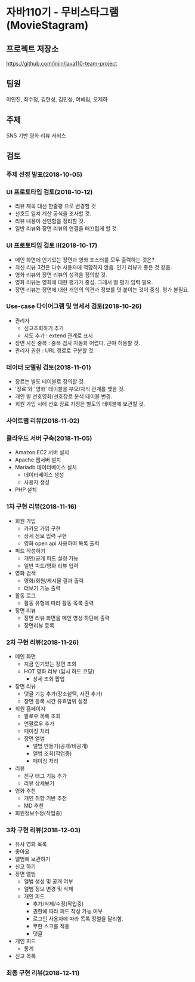 # 자바110기 - 무비스타그램(MovieStagram)

## 프로젝트 저장소

https://github.com/injin/java110-team-project

## 팀원
이인진, 최수정, 김현성, 김민성, 여혜림, 오제하

## 주제
SNS 기반 영화 리뷰 서비스

## 검토

### 주제 선정 발표(2018-10-05)

### UI 프로토타입 검토(2018-10-12)

- 리뷰 제목 대신 한줄평 으로 변경할 것
- 선호도 일치 계산 공식을 조사할 것.
- 리뷰 내용이 산만함을 정리할 것.
- 일반 리뷰와 장면 리뷰의 연결을 매끄럽게 할 것.

### UI 프로토타입 검토 II(2018-10-17)

- 메인 화면에 인기있는 장면과 영화 포스터를 모두 출력하는 것은?
- 최신 리뷰 3건은 다수 사용자에 적합하지 않음. 인기 리뷰가 좋은 것 같음.
- 영화 리뷰와 장면 리뷰의 성격을 정의할 것.
- 영화 리뷰는 영화에 대한 평가가 중심. 그래서 별 평가 입력 필요.
- 장면 리뷰는 장면에 대한 개인의 의견과 정보를 덧 붙이는 것이 중심. 평가 불필요.

### Use-case 다이어그램 및 명세서 검토(2018-10-26)

- 관리자
    - 신고조회하기 추가
    - 지도 추가 : extend 관계로 표시
- 장면 사진 중복 : 중복 검사 자동화 어렵다. 근야 허용할 것.
- 관리자 권한 : URL 경로로 구분할 것.

### 데이터 모델링 검토(2018-11-01)

- 장르는 별도 테이블로 정의할 것.
- '장르'와 '영화' 테이블을 부모/자식 관계를 맺을 것.
- 개인 별 선호영화/선호장르 분석 테이블 변경.
- 회원 가입 시에 선호 장르 지정은 별도의 테이블에 보관할 것.

### 사이트맵 리뷰(2018-11-02)

### 클라우드 서버 구축(2018-11-05)

- Amazon EC2 서버 설치
- Apache 웹서버 설치
- Mariadb 데이터베이스 설치
  - 데이터베이스 생성
  - 사용자 생성
- PHP 설치

### 1차 구현 리뷰(2018-11-16)

- 회원 가입
    - 카카오 가입 구현 
    - 상세 정보 입력 구현 
    - 영화 open api 사용하여 목록 출력
- 피드 작성하기
    - 개인/공개 피드 설정 가능 
    - 일반 피드/영화 리뷰 입력 
- 영화 검색
    - 영화/회원/게시물 결과 출력
    - 더보기 기능 출력
- 활동 로그
    - 활동 유형에 따라 활동 목록 출력
- 장면 리뷰
    - 장면 리뷰 화면을 메인 영상 하단에 출력
    - 장면리뷰 등록

### 2차 구현 리뷰(2018-11-26)

- 메인 화면
    - 지금 인기있는 장면 조회
    - HOT 영화 리뷰 (임시 하드 코딩)
        - 상세 조회 팝업
- 장면 리뷰
    - 댓글 기능 추가(장소섵택, 사진 추가)
    - 장면 등록 시간 유효범위 설정
- 회원 홈페이지
    - 팔로우 목록 조회
    - 언팔로우 추가
    - 페이징 처리
    - 장면 앨범 
        - 앨범 만들기(공개/비공개)
        - 앨범 조회(작업중)
        - 페이징 처리
- 리뷰
    - 친구 태그 기능 추가
    - 리뷰 상세보기
- 영화 추천
    - 개인 취향 기반 추천
    - MD 추천 
- 회원정보수정(작업중)

### 3차 구현 리뷰(2018-12-03)

- 유사 영화 목록
- 좋아요
- 앨범에 보관하기
- 신고 하기
- 장면 앨범
    - 앨범 생성 및 공개 여부
    - 앨범 정보 변경 및 삭제
    - 개인 피드 
        - 추가/삭제/수정(작업중)
        - 권한에 따라 피드 작성 가능 여부 
        - 로그인 사용자에 따라 목록 정렬을 달리함.
        - 무한 스크롤 적용
        - 댓글 
- 개인 피드
    - 통계 
- 신고 목록

### 최종 구현 리뷰(2018-12-11)

